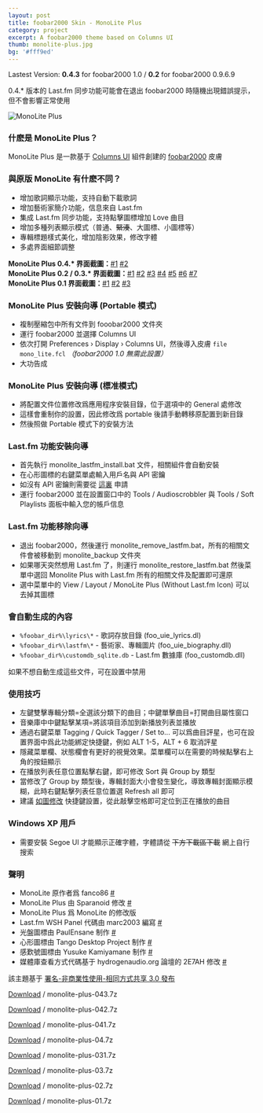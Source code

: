 ```yaml
---
layout: post
title: foobar2000 Skin - MonoLite Plus
category: project
excerpt: A foobar2000 theme based on Columns UI
thumb: monolite-plus.jpg
bg: '#fff9ed'
---
```


<p class=note>Lastest Version: <strong>0.4.3</strong> for foobar2000 1.0 / <strong>0.2</strong> for foobar2000 0.9.6.9</p>
<p class=note>0.4.* 版本的 Last.fm 同步功能可能會在退出 foobar2000 時隨機出現錯誤提示，但不會影響正常使用</p>

<p><img src="{{ site.file }}/monolite-plus-04.jpg" alt="MonoLite Plus"></p>

<h3>什麽是 MonoLite Plus？</h3>

<p>MonoLite Plus 是一款基于 <a href="http://yuo.be/columns.php">Columns UI</a> 組件創建的 <a href="http://www.foobar2000.org/">foobar2000</a> 皮膚</p>

<h3>與原版 MonoLite 有什麽不同？</h3>

<ul>
<li>增加歌詞顯示功能，支持自動下載歌詞</li>
<li>增加藝術家簡介功能，信息來自 Last.fm</li>
<li>集成 Last.fm 同步功能，支持點擊圖標增加 Love 曲目</li>
<li>增加多種列表顯示模式（普通、<del datetime="2010-01-11T12:48:16+00:00">緊湊</del>、大圖標、小圖標等）</li>
<li>專輯標題樣式美化，增加陰影效果，修改字體</li>
<li>多處界面細節調整</li>
</ul>

<p><strong>MonoLite Plus 0.4.* 界面截圖：</strong><a href="{{ site.file }}/monolite-plus-04-01.png" rel="lightbox[monolite_04]">#1</a> <a href="{{ site.file }}/monolite-plus-04-02.png" rel="lightbox[monolite_04]">#2</a><br />
<strong>MonoLite Plus 0.2 / 0.3.* 界面截圖：</strong><a href="{{ site.file }}/monolite-plus-02-01.png" rel="lightbox[monolite_02]">#1</a> <a href="{{ site.file }}/monolite-plus-02-02.png" rel="lightbox[monolite_02]">#2</a> <a href="{{ site.file }}/monolite-plus-02-03.png" rel="lightbox[monolite_02]">#3</a> <a href="{{ site.file }}/monolite-plus-02-04.png" rel="lightbox[monolite_02]">#4</a> <a href="{{ site.file }}/monolite-plus-02-05.png" rel="lightbox[monolite_02]">#5</a> <a href="{{ site.file }}/monolite-plus-02-06.png" rel="lightbox[monolite_02]">#6</a> <a href="{{ site.file }}/monolite-plus-02-07.png" rel="lightbox[monolite_02]">#7</a><br />
<strong>MonoLite Plus 0.1 界面截圖：</strong><a href="{{ site.file }}/monolite-plus-01.png" rel="lightbox[monolite_01]">#1</a> <a href="{{ site.file }}/monolite-plus-02.png" rel="lightbox[monolite_01]">#2</a> <a href="{{ site.file }}/monolite-plus-03.png" rel="lightbox[monolite_01]">#3</a></p>

<h3>MonoLite Plus 安裝向導 (Portable 模式)</h3>

<ul>
<li>複制壓縮包中所有文件到 fooobar2000 文件夾</li>
<li>運行 foobar2000 並選擇 Columns UI</li>
<li>依次打開 Preferences &#8250; Display &#8250; Columns UI，然後導入皮膚 <code>file mono_lite.fcl</code> <em>（foobar2000 1.0 無需此設置）</em></li>
<li>大功告成</li>
</ul>

<h3>MonoLite Plus 安裝向導 (標准模式)</h3>

<ul>
<li>將配置文件位置修改爲應用程序安裝目錄，位于選項中的 General 處修改</li>
<li>這樣會重制你的設置，因此修改爲 portable 後請手動轉移原配置到新目錄</li>
<li>然後照做 Portable 模式下的安裝方法</li>
</ul>

<h3>Last.fm 功能安裝向導</h3>

<ul>
<li>首先執行 monolite_lastfm_install.bat 文件，相關組件會自動安裝</li>
<li>在心形圖標的右鍵菜單處輸入用戶名與 API 密鑰</li>
<li>如沒有 API 密鑰則需要從 <a href="http://www.last.fm/api/account">這裏</a> 申請</li>
<li>運行 foobar2000 並在設置窗口中的 Tools / Audioscrobbler 與 Tools / Soft Playlists 面板中輸入您的帳戶信息</li>
</ul>

<h3>Last.fm 功能移除向導</h3>

<ul>
<li>退出 foobar2000，然後運行 monolite_remove_lastfm.bat，所有的相關文件會被移動到 monolite_backup 文件夾</li>
<li>如果哪天突然想用 Last.fm 了，則運行 monolite_restore_lastfm.bat 然後菜單中選回 Monolite Plus with Last.fm 所有的相關文件及配置即可還原</li>
<li>選中菜單中的 View / Layout / MonoLite Plus (Without Last.fm Icon) 可以去掉其圖標</li>
</ul>

<h3>會自動生成的內容</h3>

<ul>
<li><code>%foobar_dir%\lyrics\*</code> - 歌詞存放目錄 (foo_uie_lyrics.dl)</li>
<li><code>%foobar_dir%\lastfm\*</code> - 藝術家、專輯圖片 (foo_uie_biography.dll)</li>
<li><code>%foobar_dir%\customdb_sqlite.db</code> - Last.fm 數據庫 (foo_customdb.dll)</li>
</ul>

<p>如果不想自動生成這些文件，可在設置中禁用</p>

<h3>使用技巧</h3>

<ul>
<li>左鍵雙擊專輯分類=全選該分類下的曲目；中鍵單擊曲目=打開曲目屬性窗口</li>
<li>音樂庫中中鍵點擊某項=將該項目添加到新播放列表並播放</li>
<li>通過右鍵菜單 Tagging / Quick Tagger / Set <rating> to... 可以爲曲目評星，也可在設置界面中爲此功能綁定快捷鍵，例如 ALT 1-5，ALT + 6 取消評星</li>
<li>隱藏菜單欄、狀態欄會有更好的視覺效果。菜單欄可以在需要的時候點擊右上角的按鈕顯示</li>
<li>在播放列表任意位置點擊右鍵，即可修改 Sort 與 Group by 類型</li>
<li>當修改了 Group by 類型後，專輯封面大小會發生變化，導致專輯封面顯示模糊，此時右鍵點擊列表任意位置選 Refresh all 即可</li>
<li>建議 <a href="{{ site.file }}/monolite-plus-04.png" rel="lightbox">如圖修改</a> 快捷鍵設置，從此敲擊空格即可定位到正在播放的曲目</li>
</ul>

<h3>Windows XP 用戶</h3>

<ul>
<li>需要安裝 Segoe UI 才能顯示正確字體，字體請從 <del datetime="2010-10-17T08:34:52+00:00">下方下載區下載</del> 網上自行搜索</li>
</ul>

<h3>聲明</h3>

<ul>
<li>MonoLite 原作者爲 fanco86 <a href="http://fanco86.deviantart.com/art/MonoLite-122756120">#</a></li>
<li>MonoLite Plus 由 Sparanoid 修改 <a href="http://junior-spirit.deviantart.com/art/MonoLite-Plus-144505359/">#</a></li>
<li>MonoLite Plus 爲 MonoLite 的修改版</li>
<li>Last.fm WSH Panel 代碼由 marc2003 編寫 <a href="http://www.hydrogenaudio.org/forums/index.php?showtopic=76772">#</a></li>
<li>光盤圖標由 PaulEnsane 制作 <a href="http://paulensane.deviantart.com/art/CD-Icon-115783933">#</a></li>
<li>心形圖標由 Tango Desktop Project 制作 <a href="http://tango.freedesktop.org/Tango_Desktop_Project">#</a></li>
<li>感歎號圖標由 Yusuke Kamiyamane 制作 <a href="http://www.pinvoke.com/">#</a></li>
<li>媒體庫查看方式代碼基于 hydrogenaudio.org 論壇的 2E7AH 修改 <a href="http://www.hydrogenaudio.org/forums/index.php?s=&showtopic=68552&view=findpost&p=684400">#</a></li>
</ul>

<p class=note>該主題基于 <a href="http://creativecommons.org/licenses/by-nc-sa/3.0/deed.zh">署名-非商業性使用-相同方式共享 3.0 發布</a></p>

<p class=download><a href="{{ site.file }}/download/monolite-plus-043.7z">Download</a> / monolite-plus-043.7z</p>
<p class=download><a href="{{ site.file }}/download/monolite-plus-043.7z">Download</a> / monolite-plus-042.7z</p>
<p class=download><a href="{{ site.file }}/download/monolite-plus-043.7z">Download</a> / monolite-plus-041.7z</p>
<p class=download><a href="{{ site.file }}/download/monolite-plus-043.7z">Download</a> / monolite-plus-04.7z</p>
<p class=download><a href="{{ site.file }}/download/monolite-plus-043.7z">Download</a> / monolite-plus-031.7z</p>
<p class=download><a href="{{ site.file }}/download/monolite-plus-043.7z">Download</a> / monolite-plus-03.7z</p>
<p class=download><a href="{{ site.file }}/download/monolite-plus-043.7z">Download</a> / monolite-plus-02.7z</p>
<p class=download><a href="{{ site.file }}/download/monolite-plus-043.7z">Download</a> / monolite-plus-01.7z</p>
